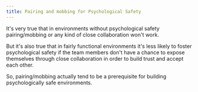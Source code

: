 ```yaml
---
title: Pairing and mobbing for Psychological Safety
---
```


It's very true that in environments without psychological safety pairing/mobbing or any kind of close collaboration won't work.

But it's also true that in fairly functional environments it's less likely to foster psychological safety if the team members don't have a chance to expose themselves through close collaboration in order to build trust and accept each other.

So, pairing/mobbing actually tend to be a prerequisite for building psychologically safe environments.
